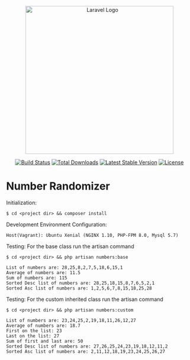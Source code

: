 <p align="center"><a href="https://laravel.com" target="_blank"><img src="https://raw.githubusercontent.com/laravel/art/master/logo-lockup/5%20SVG/2%20CMYK/1%20Full%20Color/laravel-logolockup-cmyk-red.svg" width="400" alt="Laravel Logo"></a></p>

<p align="center">
<a href="https://github.com/laravel/framework/actions"><img src="https://github.com/laravel/framework/workflows/tests/badge.svg" alt="Build Status"></a>
<a href="https://packagist.org/packages/laravel/framework"><img src="https://img.shields.io/packagist/dt/laravel/framework" alt="Total Downloads"></a>
<a href="https://packagist.org/packages/laravel/framework"><img src="https://img.shields.io/packagist/v/laravel/framework" alt="Latest Stable Version"></a>
<a href="https://packagist.org/packages/laravel/framework"><img src="https://img.shields.io/packagist/l/laravel/framework" alt="License"></a>
</p>

# Number Randomizer

Initialization:

    $ cd <project dir> && composer install

Development Environment Configuration:

    Host(Vagrant): Ubuntu Xenial (NGINX 1.10, PHP-FPM 8.0, Mysql 5.7)

Testing: For the base class run the artisan command


    $ cd <project dir> && php artisan numbers:base

    List of numbers are: 28,25,8,2,7,5,18,6,15,1
    Average of numbers are: 11.5
    Sum of numbers are: 115
    Sorted Desc list of numbers are: 28,25,18,15,8,7,6,5,2,1
    Sorted Asc list of numbers are: 1,2,5,6,7,8,15,18,25,28

Testing: For the custom inherited class run the artisan command

    $ cd <project dir> && php artisan numbers:custom

    List of numbers are: 23,24,25,2,19,18,11,26,12,27
    Average of numbers are: 18.7
    First on the list: 23
    Last on the list: 27
    Sum of first and last are: 50
    Sorted Desc list of numbers are: 27,26,25,24,23,19,18,12,11,2
    Sorted Asc list of numbers are: 2,11,12,18,19,23,24,25,26,27
